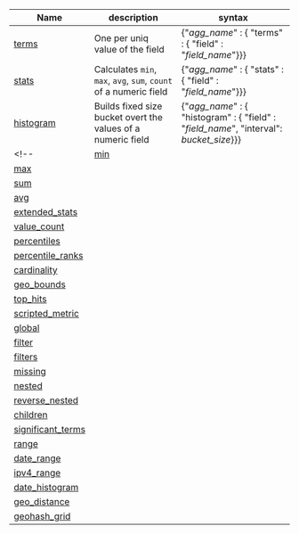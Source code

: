 | Name        | description                                                       | syntax |
|-------------|-------------------------------------------------------------------|--------|
| [terms]     | One per uniq value of the field                                   | {"*agg_name*" : { "terms" : { "field" : "*field_name*"}}}|
| [stats]     | Calculates `min`, `max`, `avg`, `sum`, `count` of a numeric field | {"*agg_name*" : { "stats" : { "field" : "*field_name*"}}}|
| [histogram] | Builds fixed size bucket overt the values of a numeric field      | {"*agg_name*" : { "histogram" : { "field" : "*field_name*", "interval": *bucket_size*}}}|
<!-- | [min] | | |
| [max] | | |
| [sum] | | |
| [avg] | | |
| [extended_stats] | | |
| [value_count] | | |
| [percentiles] | | |
| [percentile_ranks] | | |
| [cardinality] | | |
| [geo_bounds] | | |
| [top_hits] | | |
| [scripted_metric] | | |
| [global] | | |
| [filter] | | |
| [filters] | | |
| [missing] | | |
| [nested] | | |
| [reverse_nested] | | |
| [children] | | |
| [significant_terms] | | |
| [range] | | |
| [date_range] | | |
| [ipv4_range] | | |
| [date_histogram] | | |
| [geo_distance] | | |
| [geohash_grid] | | | -->

[min]: http://www.elasticsearch.org/guide/en/elasticsearch/reference/current/search-aggregations-metrics-min-aggregation.html
[max]: http://www.elasticsearch.org/guide/en/elasticsearch/reference/current/search-aggregations-metrics-max-aggregation.html
[sum]: http://www.elasticsearch.org/guide/en/elasticsearch/reference/current/search-aggregations-metrics-sum-aggregation.html
[avg]: http://www.elasticsearch.org/guide/en/elasticsearch/reference/current/search-aggregations-metrics-avg-aggregation.html
[stats]: http://www.elasticsearch.org/guide/en/elasticsearch/reference/current/search-aggregations-metrics-stats-aggregation.html
[extended_stats]: http://www.elasticsearch.org/guide/en/elasticsearch/reference/current/search-aggregations-metrics-extendedstats-aggregation.html
[value_count]: http://www.elasticsearch.org/guide/en/elasticsearch/reference/current/search-aggregations-metrics-valuecount-aggregation.html
[percentiles]: http://www.elasticsearch.org/guide/en/elasticsearch/reference/current/search-aggregations-metrics-percentile-aggregation.html
[percentile_ranks]: http://www.elasticsearch.org/guide/en/elasticsearch/reference/current/search-aggregations-metrics-percentile-rank-aggregation.html
[cardinality]: http://www.elasticsearch.org/guide/en/elasticsearch/reference/current/search-aggregations-metrics-cardinality-aggregation.html
[geo_bounds]: http://www.elasticsearch.org/guide/en/elasticsearch/reference/current/search-aggregations-metrics-geobounds-aggregation.html
[top_hits]: http://www.elasticsearch.org/guide/en/elasticsearch/reference/current/search-aggregations-metrics-top-hits-aggregation.html
[scripted_metric]: http://www.elasticsearch.org/guide/en/elasticsearch/reference/current/search-aggregations-metrics-scripted-metric-aggregation.html
[global]: http://www.elasticsearch.org/guide/en/elasticsearch/reference/current/search-aggregations-bucket-global-aggregation.html
[filter]: http://www.elasticsearch.org/guide/en/elasticsearch/reference/current/search-aggregations-bucket-filter-aggregation.html
[filters]: http://www.elasticsearch.org/guide/en/elasticsearch/reference/current/search-aggregations-bucket-filters-aggregation.html
[missing]: http://www.elasticsearch.org/guide/en/elasticsearch/reference/current/search-aggregations-bucket-missing-aggregation.html
[nested]: http://www.elasticsearch.org/guide/en/elasticsearch/reference/current/search-aggregations-bucket-nested-aggregation.html
[reverse_nested]: http://www.elasticsearch.org/guide/en/elasticsearch/reference/current/search-aggregations-bucket-reverse-nested-aggregation.html
[children]: http://www.elasticsearch.org/guide/en/elasticsearch/reference/current/search-aggregations-bucket-children-aggregation.html
[terms]: http://www.elasticsearch.org/guide/en/elasticsearch/reference/current/search-aggregations-bucket-terms-aggregation.html
[significant_terms]: http://www.elasticsearch.org/guide/en/elasticsearch/reference/current/search-aggregations-bucket-significantterms-aggregation.html
[range]: http://www.elasticsearch.org/guide/en/elasticsearch/reference/current/search-aggregations-bucket-range-aggregation.html
[date_range]: http://www.elasticsearch.org/guide/en/elasticsearch/reference/current/search-aggregations-bucket-daterange-aggregation.html
[ipv4_range]: http://www.elasticsearch.org/guide/en/elasticsearch/reference/current/search-aggregations-bucket-iprange-aggregation.html
[histogram]: http://www.elasticsearch.org/guide/en/elasticsearch/reference/current/search-aggregations-bucket-histogram-aggregation.html
[date_histogram]: http://www.elasticsearch.org/guide/en/elasticsearch/reference/current/search-aggregations-bucket-datehistogram-aggregation.html
[geo_distance]: http://www.elasticsearch.org/guide/en/elasticsearch/reference/current/search-aggregations-bucket-geodistance-aggregation.html
[geohash_grid]: http://www.elasticsearch.org/guide/en/elasticsearch/reference/current/search-aggregations-bucket-geohashgrid-aggregation.html